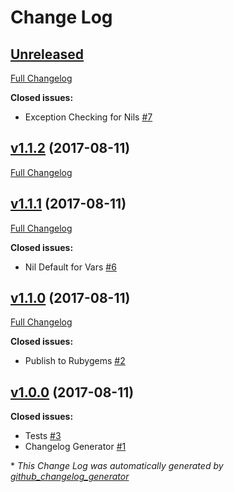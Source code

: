 # Change Log

## [Unreleased](https://github.com/karagenit/github-graphql/tree/HEAD)

[Full Changelog](https://github.com/karagenit/github-graphql/compare/v1.1.2...HEAD)

**Closed issues:**

- Exception Checking for Nils [\#7](https://github.com/karagenit/github-graphql/issues/7)

## [v1.1.2](https://github.com/karagenit/github-graphql/tree/v1.1.2) (2017-08-11)
[Full Changelog](https://github.com/karagenit/github-graphql/compare/v1.1.1...v1.1.2)

## [v1.1.1](https://github.com/karagenit/github-graphql/tree/v1.1.1) (2017-08-11)
[Full Changelog](https://github.com/karagenit/github-graphql/compare/v1.1.0...v1.1.1)

**Closed issues:**

- Nil Default for Vars [\#6](https://github.com/karagenit/github-graphql/issues/6)

## [v1.1.0](https://github.com/karagenit/github-graphql/tree/v1.1.0) (2017-08-11)
[Full Changelog](https://github.com/karagenit/github-graphql/compare/v1.0.0...v1.1.0)

**Closed issues:**

- Publish to Rubygems [\#2](https://github.com/karagenit/github-graphql/issues/2)

## [v1.0.0](https://github.com/karagenit/github-graphql/tree/v1.0.0) (2017-08-11)
**Closed issues:**

- Tests [\#3](https://github.com/karagenit/github-graphql/issues/3)
- Changelog Generator [\#1](https://github.com/karagenit/github-graphql/issues/1)



\* *This Change Log was automatically generated by [github_changelog_generator](https://github.com/skywinder/Github-Changelog-Generator)*
